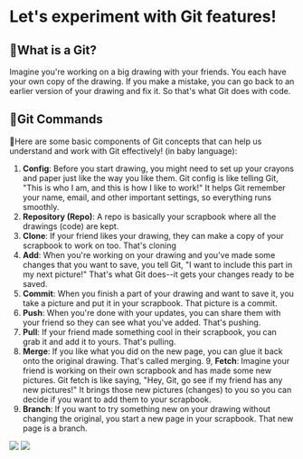 # Let's experiment with Git features!

## 🤔What is a Git? 
Imagine you're working on a big drawing with your friends. You each have your own copy of the drawing. If you make a mistake, you can go back to an earlier version of your drawing and fix it. So that's what Git does with code.

## 🍄Git Commands
🤗Here are some basic components of Git concepts that can help us understand and work with Git effectively! (in baby language):
1. **Config**: Before you start drawing, you might need to set up your crayons and paper just like the way you like them. Git config is like telling Git, "This is who I am, and this is how I like to work!" It helps Git remember your name, email, and other important settings, so everything runs smoothly.
2. **Repository (Repo)**: A repo is basically your scrapbook where all the drawings (code) are kept.
3. **Clone**: If your friend likes your drawing, they can make a copy of your scrapbook to work on too. That's cloning
4. **Add**: When you're working on your drawing and you've made some changes that you want to save, you tell Git, "I want to include this part in my next picture!" That's what Git does--it gets your changes ready to be saved.
5. **Commit**: When you finish a part of your drawing and want to save it, you take a picture and put it in your scrapbook. That picture is a commit.
6. **Push**: When you're done with your updates, you can share them with your friend so they can see what you've added. That's pushing.
7. **Pull**: If your friend made something cool in their scrapbook, you can grab it and add it to yours. That's pulling.
8. **Merge**: If you like what you did on the new page, you can glue it back onto the original drawing. That's called merging.
9, **Fetch**: Imagine your friend is working on their own scrapbook and has made some new pictures. Git fetch is like saying, "Hey, Git, go see if my friend has any new pictures!" It brings those new pictures (changes) to you so you can decide if you want to add them to your scrapbook.
10. **Branch**: If you want to try something new on your drawing without changing the original, you start a new page in your scrapbook. That new page is a branch.

<img src="https://media.giphy.com/media/v1.Y2lkPTc5MGI3NjExcHhteXJxZzcxYWFrcjk1cGpzdGt1dXlzNW85ZGY1NjduZDhjNXZtdyZlcD12MV9naWZzX3NlYXJjaCZjdD1n/3o6ZtdCeyBpLQ1J2aA/giphy.gif"/>
<img src="https://i.giphy.com/media/v1.Y2lkPTc5MGI3NjExbWdqbDBoa25tNGNsdHJ0b2VwaDJ2MXR2c2J2Z2I5bXRneTBsaWczbyZlcD12MV9pbnRlcm5hbF9naWZfYnlfaWQmY3Q9Zw/VePtB3roynxfLYicuV/giphy.gif"/>
